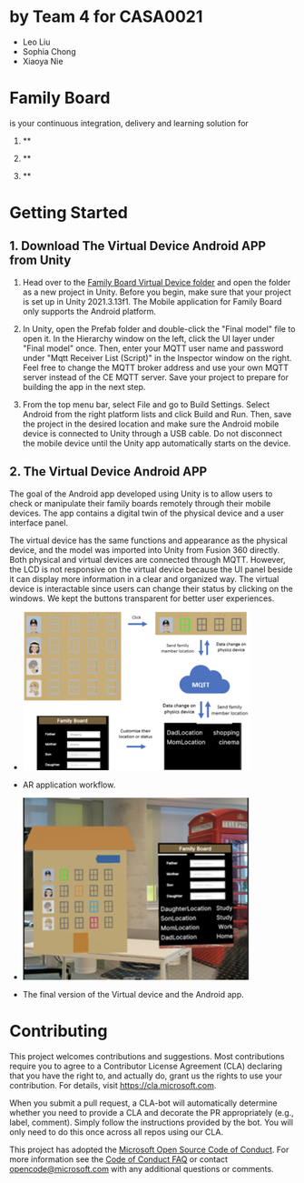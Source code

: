 # by Team 4 for CASA0021
- Leo Liu
- Sophia Chong
- Xiaoya Nie



# Family Board

is your continuous integration, delivery and learning solution for 


1. **


2. **

3. **

# Getting Started

## 1. Download The Virtual Device Android APP from Unity

1. Head over to the [Family Board Virtual Device folder](https://github.com/CE-GPP/Family_Board/tree/main/Unity/Family%20Board%20Virtual%20Device) and open the folder as a new project in Unity. Before you begin, make sure that your project is set up in Unity 2021.3.13f1. The Mobile application for Family Board only supports the Android platform.

2. In Unity, open the Prefab folder and double-click the "Final model" file to open it. In the Hierarchy window on the left, click the UI layer under "Final model" once. Then, enter your MQTT user name and password under "Mqtt Receiver List (Script)" in the Inspector window on the right. Feel free to change the MQTT broker address and use your own MQTT server instead of the CE MQTT server. Save your project to prepare for building the app in the next step.

3. From the top menu bar, select File and go to Build Settings. Select Android from the right platform lists and click Build and Run. Then, save the project in the desired location and make sure the Android mobile device is connected to Unity through a USB cable. Do not disconnect the mobile device until the Unity app automatically starts on the device.


## 2. The Virtual Device Android APP

The goal of the Android app developed using Unity is to allow users to check or manipulate their family boards remotely through their mobile devices. The app contains a digital twin of the physical device and a user interface panel.

The virtual device has the same functions and appearance as the physical device, and the model was imported into Unity from Fusion 360 directly. Both physical and virtual devices are connected through MQTT. However, the LCD is not responsive on the virtual device because the UI panel beside it can display more information in a clear and organized way. The virtual device is interactable since users can change their status by clicking on the windows. We kept the buttons transparent for better user experiences. 


- <img width="400" alt="image" src="https://github.com/CE-GPP/Family_Board/blob/main/Unity/workflow.png">
- AR application workflow.

- <img width="400" alt="image" src="https://github.com/CE-GPP/Family_Board/blob/main/Unity/demo.png">
- The final version of the Virtual device and the Android app.

# Contributing

This project welcomes contributions and suggestions.  Most contributions require you to agree to a
Contributor License Agreement (CLA) declaring that you have the right to, and actually do, grant us
the rights to use your contribution. For details, visit https://cla.microsoft.com.

When you submit a pull request, a CLA-bot will automatically determine whether you need to provide
a CLA and decorate the PR appropriately (e.g., label, comment). Simply follow the instructions
provided by the bot. You will only need to do this once across all repos using our CLA.

This project has adopted the [Microsoft Open Source Code of Conduct](https://opensource.microsoft.com/codeofconduct/).
For more information see the [Code of Conduct FAQ](https://opensource.microsoft.com/codeofconduct/faq/) or
contact [opencode@microsoft.com](mailto:opencode@microsoft.com) with any additional questions or comments.

